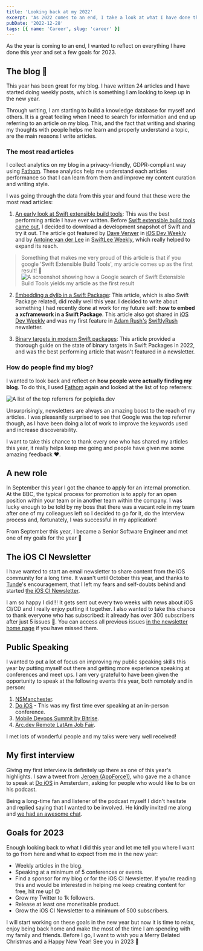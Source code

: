 ```yaml
---
title: 'Looking back at my 2022'
excerpt: 'As 2022 comes to an end, I take a look at what I have done this year and set goals for 2023.'
pubDate: '2022-12-28'
tags: [{ name: 'Career', slug: 'career' }]
---
```


As the year is coming to an end, I wanted to reflect on everything I have done this year and set a few goals for 2023.

## The blog 💪

This year has been great for my blog. I have written 24 articles and I have started doing weekly posts, which is something I am looking to keep up in the new year.

Through writing, I am starting to build a knowledge database for myself and others. It is a great feeling when I need to search for information and end up referring to an article on my blog. This, and the fact that writing and sharing my thoughts with people helps me learn and properly understand a topic, are the main reasons I write articles.

### The most read articles

I collect analytics on my blog in a privacy-friendly, GDPR-compliant way using [Fathom](https://usefathom.com). These analytics help me understand each articles performance so that I can learn from them and improve my content curation and writing style.

I was going through the data from this year and found that these were the most read articles:

1. [An early look at Swift extensible build tools](/an-early-look-at-swift-extensible-build-tools): This was the best performing article I have ever written. Before [Swift extensible build tools came out](https://github.com/apple/swift-evolution/blob/main/proposals/0303-swiftpm-extensible-build-tools.md), I decided to download a development snapshot of Swift and try it out. The article got featured by [Dave Verwer](https://twitter.com/daveverwer) in [iOS Dev Weekly](https://iosdevweekly.com/) and by [Antoine van der Lee](https://twitter.com/twannl) in [SwiftLee Weekly](https://www.avanderlee.com/swiftlee-weekly), which really helped to expand its reach.

> Something that makes me very proud of this article is that if you google 'Swift Extensible Build Tools', my article comes up as the first result! 🤩 ![A screenshot showing how a Google search of Swift Extensible Build Tools yields my article as the first result](/assets/posts/looking-back-at-my-2022/extensible-build-tools.png)

2. [Embedding a dylib in a Swift Package](/embedding-a-dylib-in-a-swift-package): This article, which is also Swift Package related, did really well this year. I decided to write about something I had recently done at work for my future self: **how to embed a xcframework in a Swift Package**. This article also got shared in [iOS Dev Weekly](https://iosdevweekly.com) and was my first feature in [Adam Rush's](https://twitter.com/Adam9Rush) [SwiftlyRush](https://www.swiftlyrush.com/) newsletter.

3. [Binary targets in modern Swift packages](/binary-targets-in-modern-swift-packages): This article provided a thorough guide on the state of binary targets in Swift Packages in 2022, and was the best performing article that wasn't featured in a newsletter.

### How do people find my blog?

I wanted to look back and reflect on **how people were actually finding my blog**. To do this, I used [Fathom](https://usefathom.com/) again and looked at the list of top referrers:

![A list of the top referrers for polpiella.dev](/assets/posts/looking-back-at-my-2022/top-referrers.png)

Unsurprisingly, newsletters are always an amazing boost to the reach of my articles. I was pleasantly surprised to see that Google was the top referrer though, as I have been doing a lot of work to improve the keywords used and increase discoverability.

I want to take this chance to thank every one who has shared my articles this year, it really helps keep me going and people have given me some amazing feedback ❤️.

## A new role

In September this year I got the chance to apply for an internal promotion. At the BBC, the typical process for promotion is to apply for an open position within your team or in another team within the company. I was lucky enough to be told by my boss that there was a vacant role in my team after one of my colleagues left so I decided to go for it, do the interview process and, fortunately, I was successful in my application!

From September this year, I became a Senior Software Engineer and met one of my goals for the year 🎉

## The iOS CI Newsletter

I have wanted to start an email newsletter to share content from the iOS community for a long time. It wasn't until October this year, and thanks to [Tunde](https://twitter.com/tundsdev)'s encouragement, that I left my fears and self-doubts behind and started [the iOS CI Newsletter](https://polpiella.dev/newsletter).

I am so happy I did!!! It gets sent out every two weeks with news about iOS CI/CD and I really enjoy putting it together. I also wanted to take this chance to thank everyone who has subscribed: it already has over 300 subscribers after just 5 issues 🤯. You can access all previous issues [in the newsletter home page](https://polpiella.dev/newsletter) if you have missed them.

## Public Speaking

I wanted to put a lot of focus on improving my public speaking skills this year by putting myself out there and getting more experience speaking at conferences and meet ups. I am very grateful to have been given the opportunity to speak at the following events this year, both remotely and in person:

1. [NSManchester](https://www.meetup.com/nsmanchester).
2. [Do iOS](https://do-ios.com/) - This was my first time ever speaking at an in-person conference.
3. [Mobile Devops Summit by Bitrise](https://www.mobiledevops.io/summit).
4. [Arc.dev Remote LatAm Job Fair](https://www.codementor.io/events/exploring-the-power-of-swift-beyond-app-development-fprz1hw3tl/video).

I met lots of wonderful people and my talks were very well received!

## My first interview

Giving my first interview is definitely up there as one of this year's highlights. I saw a tweet from [Jeroen (AppForce1)](https://twitter.com/AppForce1), who gave me a chance to speak at [Do iOS](https://do-ios.com/) in Amsterdam, asking for people who would like to be on his podcast.

Being a long-time fan and listener of the podcast myself I didn't hesitate and replied saying that I wanted to be involved. He kindly invited me along and [we had an awesome chat](https://www.buzzsprout.com/1414396/11876905).

## Goals for 2023

Enough looking back to what I did this year and let me tell you where I want to go from here and what to expect from me in the new year:

- Weekly articles in the blog.
- Speaking at a minimum of 5 conferences or events.
- Find a sponsor for my blog or for the iOS CI Newsletter. If you're reading this and would be interested in helping me keep creating content for free, hit me up! 😜
- Grow my Twitter to 1k followers.
- Release at least one monetisable product.
- Grow the iOS CI Newsletter to a minimum of 500 subscribers.

I will start working on these goals in the new year but now it is time to relax, enjoy being back home and make the most of the time I am spending with my family and friends. Before I go, I want to wish you a Merry Belated Christmas and a Happy New Year! See you in 2023 👋
